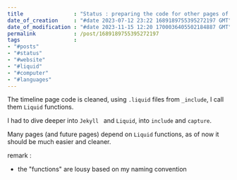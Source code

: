 ```yaml
---
title                : "Status : preparing the code for other pages of the website"
date_of_creation     : "#date 2023-07-12 23:22 1689189755395272197 GMT"
date_of_modification : "#date 2023-11-15 12:20 1700036405502184887 GMT"
permalink            : /post/1689189755395272197
tags                 :
- "#posts"
- "#status"
- "#website"
- "#liquid"
- "#computer"
- "#languages"
---
```


The timeline page code is cleaned, using `.liquid` files from `_include`, I call them `Liquid` functions.

I had to dive deeper into `Jekyll ` and `Liquid`, into `include` and `capture`.

Many pages (and future pages) depend on `Liquid` functions, as of now it should be much easier and cleaner. 

remark :
- the "functions" are lousy based on my naming convention